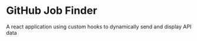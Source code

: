 # GitHub Job Finder

A react application using custom hooks to dynamically send and display API data
